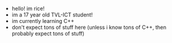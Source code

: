 - hello! im rice!
- im a 17 year old TVL-ICT student!
- im currently learning C++
- don't expect tons of stuff here (unless i know tons of C++, then probably expect tons of stuff)


<!---
LuckyRiceYT/LuckyRiceYT is a ✨ special ✨ repository because its `README.md` (this file) appears on your GitHub profile.
You can click the Preview link to take a look at your changes.
--->
